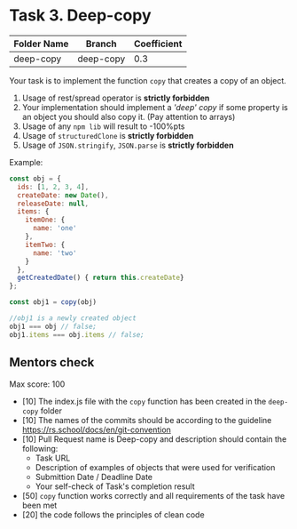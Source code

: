 # Task 3. Deep-copy


| Folder Name | Branch     | 	Coefficient |
|-------------|------------|--------------|
| deep-copy   | 	deep-copy | 0.3          |


Your task is to implement the function ```copy``` that creates a copy of an object.

1. Usage of rest/spread operator is **strictly forbidden**
2. Your implementation should implement a *'deep' copy* if some property is an object you should also copy it. (Pay attention to arrays)
3. Usage of any ```npm lib``` will result to -100%pts
4. Usage of ```structuredClone``` is **strictly forbidden**
5. Usage of ```JSON.stringify```, ```JSON.parse``` is **strictly forbidden**

Example:

```js
const obj = {
  ids: [1, 2, 3, 4],
  createDate: new Date(),
  releaseDate: null,
  items: {
    itemOne: {
      name: 'one'
    },
    itemTwo: {
      name: 'two'
    }
  },
  getCreatedDate() { return this.createDate}
};

const obj1 = copy(obj)

//obj1 is a newly created object
obj1 === obj // false;
obj1.items === obj.items // false;
```

## Mentors check

Max score: 100
- [10] The index.js file with the ```copy``` function has been created in the ```deep-copy``` folder
- [10] The names of the commits should be according to the guideline https://rs.school/docs/en/git-convention
- [10] Pull Request name is Deep-copy and description should contain the following:
  - Task URL
  - Description of examples of objects that were used for verification
  - Submittion Date / Deadline Date
  - Your self-check of Task's completion result
- [50] ```copy``` function works correctly and all requirements of the task have been met
- [20] the code follows the principles of clean code